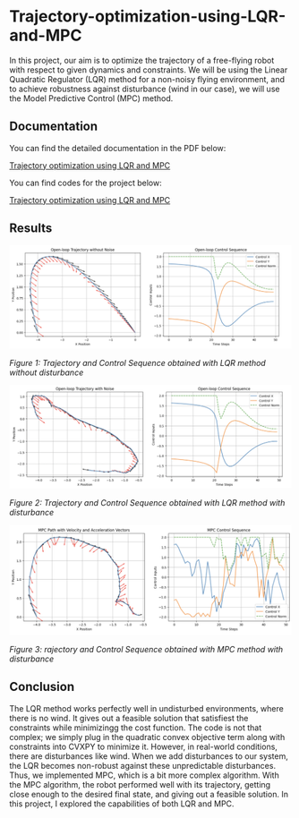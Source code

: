 # Trajectory-optimization-using-LQR-and-MPC

In this project, our aim is to optimize the trajectory of a free-flying robot with respect to given dynamics and constraints. We will be using the Linear Quadratic Regulator (LQR) method for a non-noisy flying environment, and to achieve robustness against disturbance (wind in our case), we will use the Model Predictive Control (MPC) method.

## Documentation

You can find the detailed documentation in the PDF below:


[Trajectory optimization using LQR and MPC](Trajectory-optimization-using-LQR-and-MPC/Trajectory%20optimization%20using%20LQR%20and%20MPC.pdf)

You can find codes for the project below:

[Trajectory optimization using LQR and MPC](Trajectory-optimization-using-LQR-and-MPC/Trajectory%20optimization%20using%20LQR%20and%20MPC.pdf)
## Results

![Trajectory and Control Sequence obtained with LQR method without disturbance](./images/LQR1.png)

*Figure 1: Trajectory and Control Sequence obtained with LQR method without disturbance*

![Trajectory and Control Sequence obtained with LQR method with disturbance](./images/LQR2.png)


*Figure 2: Trajectory and Control Sequence obtained with LQR method with disturbance*

![rajectory and Control Sequence obtained with MPC method with disturbance](./images/MPC1.png)


*Figure 3: rajectory and Control Sequence obtained with MPC method with disturbance*


## Conclusion
The LQR method works perfectly well in undisturbed environments, where there is no wind. It gives out a feasible solution that satisfiest the constraints while minimizingg the cost function. The code is not that complex; we simply plug in the quadratic convex objective term along with constraints into CVXPY to minimize it. However, in real-world conditions, there are disturbances like wind. When we add disturbances to our system, the LQR becomes non-robust against these unpredictable disturbances. Thus, we implemented MPC, which is a bit more complex algorithm. With the MPC algorithm, the robot performed well with its trajectory, getting close enough to the desired final state, and giving out a feasible solution. In this project, I explored the capabilities of both LQR and MPC.


